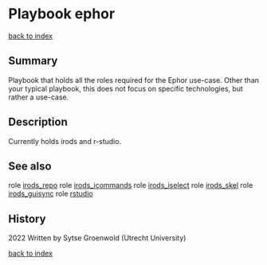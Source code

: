 # Playbook ephor
[back to index](../index.md#Playbooks)

## Summary
Playbook that holds all the roles required for the Ephor use-case. 
Other than your typical playbook, this does not focus on specific technologies, but rather a use-case.

## Description
Currently holds irods and r-studio.

## See also
role [irods_repo](../roles/irods_repo.md)
role [irods_icommands](../roles/irods_icommands.md)
role [irods_iselect](../roles/irods_iselect.md)
role [irods_skel](../roles/irods_skel.md)
role [irods_guisync](../roles/irods_guisync.md)
role [rstudio](../roles/rstudio.md)

## History
2022 Written by Sytse Groenwold (Utrecht University)

[back to index](../index.md#Playbooks)
